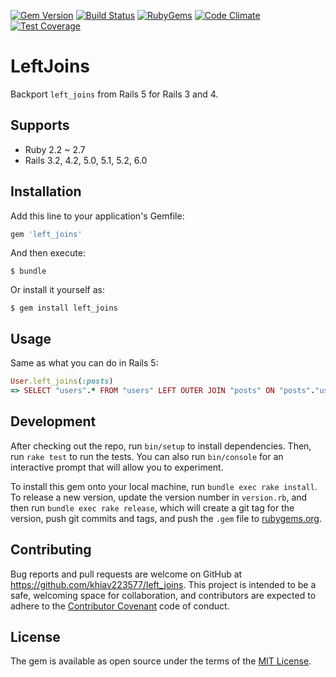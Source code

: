 [![Gem Version](https://img.shields.io/gem/v/left_joins.svg?style=flat)](https://rubygems.org/gems/left_joins)
[![Build Status](https://travis-ci.org/khiav223577/left_joins.svg?branch=master)](https://travis-ci.org/khiav223577/left_joins)
[![RubyGems](http://img.shields.io/gem/dt/left_joins.svg?style=flat)](https://rubygems.org/gems/left_joins)
[![Code Climate](https://codeclimate.com/github/khiav223577/left_joins/badges/gpa.svg)](https://codeclimate.com/github/khiav223577/left_joins)
[![Test Coverage](https://codeclimate.com/github/khiav223577/left_joins/badges/coverage.svg)](https://codeclimate.com/github/khiav223577/left_joins/coverage)

# LeftJoins

Backport `left_joins` from Rails 5 for Rails 3 and 4.

## Supports
- Ruby 2.2 ~ 2.7
- Rails 3.2, 4.2, 5.0, 5.1, 5.2, 6.0

## Installation

Add this line to your application's Gemfile:

```ruby
gem 'left_joins'
```

And then execute:

    $ bundle

Or install it yourself as:

    $ gem install left_joins

## Usage

Same as what you can do in Rails 5:
```rb
User.left_joins(:posts)
=> SELECT "users".* FROM "users" LEFT OUTER JOIN "posts" ON "posts"."user_id" = "users"."id"
```


## Development

After checking out the repo, run `bin/setup` to install dependencies. Then, run `rake test` to run the tests. You can also run `bin/console` for an interactive prompt that will allow you to experiment.

To install this gem onto your local machine, run `bundle exec rake install`. To release a new version, update the version number in `version.rb`, and then run `bundle exec rake release`, which will create a git tag for the version, push git commits and tags, and push the `.gem` file to [rubygems.org](https://rubygems.org).

## Contributing

Bug reports and pull requests are welcome on GitHub at https://github.com/khiav223577/left_joins. This project is intended to be a safe, welcoming space for collaboration, and contributors are expected to adhere to the [Contributor Covenant](http://contributor-covenant.org) code of conduct.


## License

The gem is available as open source under the terms of the [MIT License](http://opensource.org/licenses/MIT).


